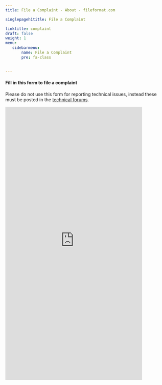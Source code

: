 ```yaml
---
title: File a Complaint - About - fileformat.com

singlepageh1title: File a Complaint

linktitle: complaint
draft: false
weight: 1
menu:
   sidebarmenu: 
       name: File a Complaint
       pre: fa-class


---
```



<div class="box1">
<h4><strong>Fill in this form to file a complaint</strong></h4>
<p>Please do not use this form for reporting technical issues, instead these must be posted in the <a href="https://forum.fileformat.com/" rel="alternate">technical forums</a>.</p>
<iframe src="https://form.fileformat.com/f/embed/5bacc78fdb58960eb40db084" width="85%" height="850px" frameborder="0"></iframe></div>
